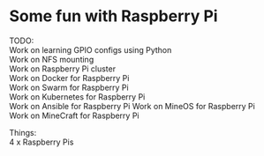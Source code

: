 # Some fun with Raspberry Pi

TODO:  
Work on learning GPIO configs using Python  
Work on NFS mounting  
Work on Raspberry Pi cluster  
Work on Docker for Raspberry Pi  
Work on Swarm for Raspberry Pi  
Work on Kubernetes for Raspberry Pi  
Work on Ansible for Raspberry Pi 
Work on MineOS for Raspberry Pi  
Work on MineCraft for Raspberry Pi   

Things:  
4 x Raspberry Pis  

